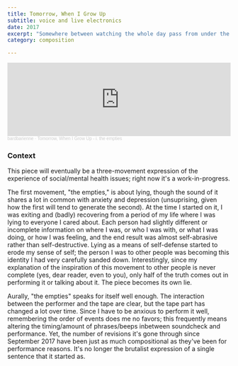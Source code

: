 ```yaml
---
title: Tomorrow, When I Grow Up
subtitle: voice and live electronics
date: 2017
excerpt: "Somewhere between watching the whole day pass from under the covers, the future a thing that spits the pause button out of my throat; between rich dreams that I am wading through, gripping whole handfuls, watching them pour between my fingers, a few pocked pearls rolled by my burning palms; between the steps that push me forward, and backward, and forward again, progress built with footsteps built with words that walk their plosives and fricatives and sibilance, delicately, over the steps of the tips of my teeth."
category: composition

---
```


<iframe width="100%" height="166" scrolling="no" frameborder="no" allow="autoplay" src="https://w.soundcloud.com/player/?url=https%3A//api.soundcloud.com/tracks/426273273&color=ff5500"></iframe><div style="font-size: 10px; color: #cccccc;line-break: anywhere;word-break: normal;overflow: hidden;white-space: nowrap;text-overflow: ellipsis; font-family: Interstate,Lucida Grande,Lucida Sans Unicode,Lucida Sans,Garuda,Verdana,Tahoma,sans-serif;font-weight: 100;"><a href="https://soundcloud.com/bardbarienne" title="bardbarienne" target="_blank" style="color: #cccccc; text-decoration: none;">bardbarienne</a> · <a href="https://soundcloud.com/bardbarienne/tomorrow-empties" title="Tomorrow, When I Grow Up - i. the empties" target="_blank" style="color: #cccccc; text-decoration: none;">Tomorrow, When I Grow Up - i. the empties</a></div>

### Context

This piece will eventually be a three-movement expression of the experience of social/mental health issues; right now it's a work-in-progress.

The first movement, "the empties," is about lying, though the sound of it shares a lot in common with anxiety and depression (unsuprising, given how the first will tend to generate the second). At the time I started on it, I was exiting and (badly) recovering from a period of my life where I was lying to everyone I cared about. Each person had slightly different or incomplete information on where I was, or who I was with, or what I was doing, or how I was feeling, and the end result was almost self-abrasive rather than self-destructive. Lying as a means of self-defense started to erode my sense of self; the person I was to other people was becoming this identity I had very carefully sanded down. Interestingly, since my explanation of the inspiration of this movement to other people is never complete (yes, dear reader, even to you), only half of the truth comes out in performing it or talking about it. The piece becomes its own lie.

Aurally, "the empties" speaks for itself well enough. The interaction between the performer and the tape are clear, but the tape part has changed a lot over time. Since I have to be anxious to perform it well, remembering the order of events does me no favors; this frequently means altering the timing/amount of phrases/beeps inbetween soundcheck and performance. Yet, the number of revisions it's gone through since September 2017 have been just as much compositional as they've been for performance reasons. It's no longer the brutalist expression of a single sentence that it started as.